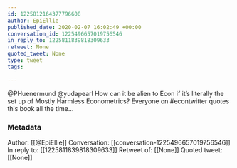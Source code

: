 ```yaml
---
id: 1225812164377796608
author: EpiEllie
published_date: 2020-02-07 16:02:49 +00:00
conversation_id: 1225496657019756546
in_reply_to: 1225811839818309633
retweet: None
quoted_tweet: None
type: tweet
tags:

---
```


@PHuenermund @yudapearl How can it be alien to Econ if it’s literally the set up of Mostly Harmless Econometrics? Everyone on #econtwitter quotes this book all the time...

### Metadata

Author: [[@EpiEllie]]
Conversation: [[conversation-1225496657019756546]]
In reply to: [[1225811839818309633]]
Retweet of: [[None]]
Quoted tweet: [[None]]
